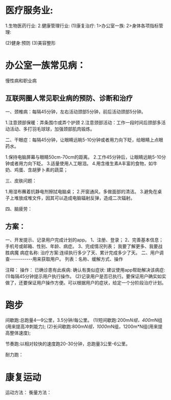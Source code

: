 # 医疗服务业:
 1.生物医药行业:
 2.健康管理行业:
   (1)康复治疗:
     1>办公室一族:
     2>身体各项指标管理:

   (2)健身:预防
   (3)美容整形

# 办公室一族常见病：
  慢性病和职业病
## 互联网圈人常见职业病的预防、诊断和治疗

一、颈椎病：每隔45分钟，左右活动颈部5分钟，前后活动颈部5分钟。

1.注意颈部保暖：弄条围巾或弄个护颈
2.注意颈部活动：工作一段时间后颈部多活动活动、多打羽毛球球，加强颈部肌肉锻炼。

二、干眼症：每隔45分钟，让眼睛远眺5-10分钟或者用力向下眨，给眼睛上点眼药水。

1.保持电脑屏幕与眼睛50cm-70cm的距离。
2.工作45分钟后，让眼睛远眺5-10分钟或者用力向下眨。
3.适量使用人工眼泪。
4.用含维生素A丰富的食物，如牛奶、鸡蛋、含胡萝卜素的蔬菜；

三、皮肤问题：

1.用湿布蘸着抗静电剂擦拭电脑桌；
2.开窗通风，多做面部的清洁。
3.避免在桌子上堆放成堆文件，因其可以造成电脑辐射反弹，造成二次辐射。

四、脑疲劳：


## 方案：
一、开发提示、记录用户完成计划的app。
1、注册、登录；
2、完善基本信息；手机号或邮箱、性别、年龄、病症。
3、完成情况列表；
  我要了解更多、我要战胜病魔
  病症名称:
    治疗方案:连续执行多少了天、累计完成多少了天。
二、用户调查-----------用来获取用户。
列表：名称、缓解方式、操作

注释：
  操作：
    已确诊患有此疾病:
    确认有类似症状:
  建议使用app帮助解决该病症:
  (1)每隔45分钟提示用户执行操作。
  (2)记录用户是否已执行。要保证用户确实如实做了，还要保证用户操作方便。可以根据用户的症状，给定一个分阶段治疗计划。

# 跑步

间歇跑:总跑量4—9公里，3.5分钟/每公里。
 (1)短间歇跑:200m*N组，400m*N组(用来提高冲刺能力);
 (2)长间歇跑:800m*N组，1000m*N组，1200m*N组(用来提高整体速度);

节奏跑:以相对较快的速度跑20-30分钟，总跑量3公里-6公里。

耐力跑：

# 康复运动

运动方法：
衡量方法：

# 


